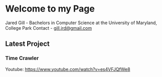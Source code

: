 # Welcome to my Page

Jared Gill - Bachelors in Computer Science at the University of Maryland, College Park
Contact - gill.jrd@gmail.com

## Latest Project

### Time Crawler
Youtube: https://www.youtube.com/watch?v=es4VFJQfWe8

